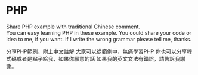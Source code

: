 # PHP
  Share PHP example with traditional Chinese comment.<br>
  You can easy learning PHP in these example.
  You could share your code or idea to me, if you want.
  If I write the wrong grammar please tell me, thanks.

  分享PHP範例，附上中文註解
  大家可以從範例中，無痛學習PHP
  你也可以分享程式碼或者是點子給我，如果你願意的話
  如果我的英文文法有錯誤，請告訴我謝謝。
